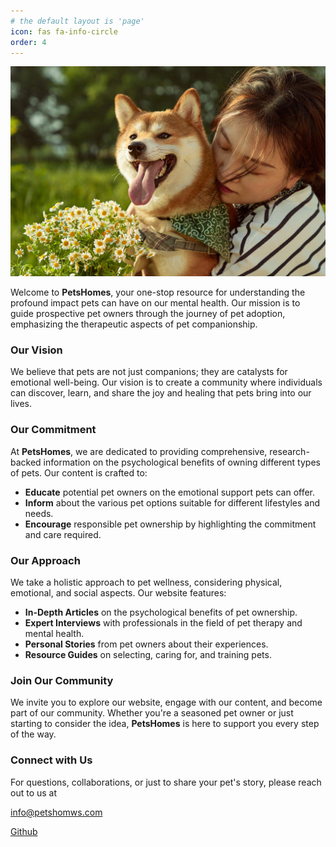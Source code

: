 ```yaml
---
# the default layout is 'page'
icon: fas fa-info-circle
order: 4
---
```


![head](../assets/img/about/head.jpg)

Welcome to **PetsHomes**, your one-stop resource for understanding the profound impact pets can have on our mental health. Our mission is to guide prospective pet owners through the journey of pet adoption, emphasizing the therapeutic aspects of pet companionship.

### Our Vision

We believe that pets are not just companions; they are catalysts for emotional well-being. Our vision is to create a community where individuals can discover, learn, and share the joy and healing that pets bring into our lives.

### Our Commitment

At **PetsHomes**, we are dedicated to providing comprehensive, research-backed information on the psychological benefits of owning different types of pets. Our content is crafted to:

- **Educate** potential pet owners on the emotional support pets can offer.
- **Inform** about the various pet options suitable for different lifestyles and needs.
- **Encourage** responsible pet ownership by highlighting the commitment and care required.

### Our Approach

We take a holistic approach to pet wellness, considering physical, emotional, and social aspects. Our website features:

- **In-Depth Articles** on the psychological benefits of pet ownership.
- **Expert Interviews** with professionals in the field of pet therapy and mental health.
- **Personal Stories** from pet owners about their experiences.
- **Resource Guides** on selecting, caring for, and training pets.

### Join Our Community

We invite you to explore our website, engage with our content, and become part of our community. Whether you're a seasoned pet owner or just starting to consider the idea, **PetsHomes** is here to support you every step of the way.

### Connect with Us
For questions, collaborations, or just to share your pet's story, please reach out to us at 

[info@petshomws.com](mailto:info@petshomes.com)

[Github](https://github.com/PetsHomes/petshomes.github.io)
